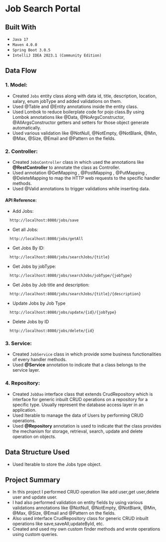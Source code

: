 # Job Search Portal 

## Built With
* `Java 17`
* `Maven 4.0.0`
* `Spring Boot 3.0.5`
*  `IntelliJ IDEA 2023.1 (Community Edition)`


## Data Flow

### 1. Model:
* Created `Jobs` entity class along with data id, title, description, location, salary, enum jobType and added validations on them.
* Used @Table and @Entity annotations inside the entity class.
* Used Lombok to reduce boilerplate code for pojo class.By using Lombok annotations like @Data, @NoArgsConstructor, @AllArgsConstructor getters and setters for those object generate automatically.
* Used various validation like @NotNull, @NotEmpty, @NotBlank, @Min, @Max, @Size, @Email and @Pattern on the fields.

### 2. Controller:
* Created `JobsController` class in which used the annotations like **@RestController** to annotate the class as Controller.
* Used annotation @GetMapping , @PostMapping , @PutMapping , @DeleteMapping to map the HTTP web requests to the specific handler methods.
* Used @Valid annotations to trigger validations while inserting data.

#### API Reference:

* Add Jobs:
```*.sh-session
  http://localhost:8080/jobs/save
```

* Get all Jobs:
```*.sh-session
  http://localhost:8080/jobs/getAll
```

* Get Jobs By ID:
```*.sh-session
  http://localhost:8080/jobs/searchJobs/{title}
```

* Get Jobs by jobType:
```*.sh-session
  http://localhost:8080/jobs/searchJobs/jobType/{jobType}
```

* Get Jobs by Job title and description:
```*.sh-session
  http://localhost:8080/jobs/searchJobs/{title}/{description}
```

* Update Jobs by Job Type
```*.sh-session
  http://localhost:8080/jobs/update/{id}/{jobType}
```

* Delete Jobs by ID
```*.sh-session
  http://localhost:8080/jobs/delete/{id}
```


### 3. Service:
* Created `JobService` class in which provide some business functionalities of every handler methods.
* Used **@Service** annotation to indicate that a class belongs to the service layer.

### 4. Repository:
* Created `JobDao` interface class that extends CrudRepository which is interface for generic inbuilt CRUD operations on a repository for a specific type. Usually represent the database access layer in an application.
* Used Iterable <Jobs> to manage the data of Users by performing CRUD operations.
* Used **@Repository** annotation is used to indicate that the class provides the mechanism for storage, retrieval, search, update and delete operation on objects.

## Data Structure Used
* Used Iterable<Jobs> to store the Jobs type object.

## Project Summary
* In this project I performed CRUD operation like add user,get user,delete user and update user.<br/>
* I had also performed validation on entity fields by using various validations annotations like @NotNull, @NotEmpty, @NotBlank, @Min, @Max, @Size, @Email and @Pattern on the fields.<br/>
* Also used interface CrudRepository class for generic CRUD inbuilt operations like save,saveAll,updateById, etc.<br/>
* Created and used my own custom finder methods and wrote operations using custom queries.<br/>
